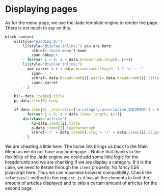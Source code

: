 # Displaying pages

As for the menu page, we use the Jade template engine to render the page. There is not much to say on this.

```javascript
block content
    ul(style="padding:0;")
        li(style="display:inline;") you are here: 
            a(href='/main-menu') home
            span &nbsp;>
        - for(var i = 0; i < data.breadcrumb.length; i++){
        li(style="display:inline;")
        - var carret = i < data.breadcrumb.length -1 ? '>' : ''
            span= ' '
            a(href= data.breadcrumb[i].path)= data.breadcrumb[i].title 
            span= carret
        - }
                
    h1!= data.item[0].title
    p= data.item[0].body

    if data.item[0]._statistics['a:category-association_INCOMING'] > 0
        - for(var i = 0; i < data.items.length; i++){
        div(class="article")
            h2=data.items[i].title
            p=data.items[i].leadParagraph
            a(href='/' + data.item[0].slug + '/' + data.items[i].slug) More...
        - }  
```

We are cheating a little here. The home link brings us back to the Main Menu as we do not have any homepage... Notice that thanks to the flexibility of the Jade engine we could add some little logic for the breadcrumb and we are checking if we are display a category. If it is the case, we need to iterate through the `items` property. No fancy ES6 javascript here. Thus we can maximise browser compatibility. Check the `relatives()` method in the `request.js` it has all the elements to limit the amount of articles displayed and to skip a certain amount of articles for the second page.